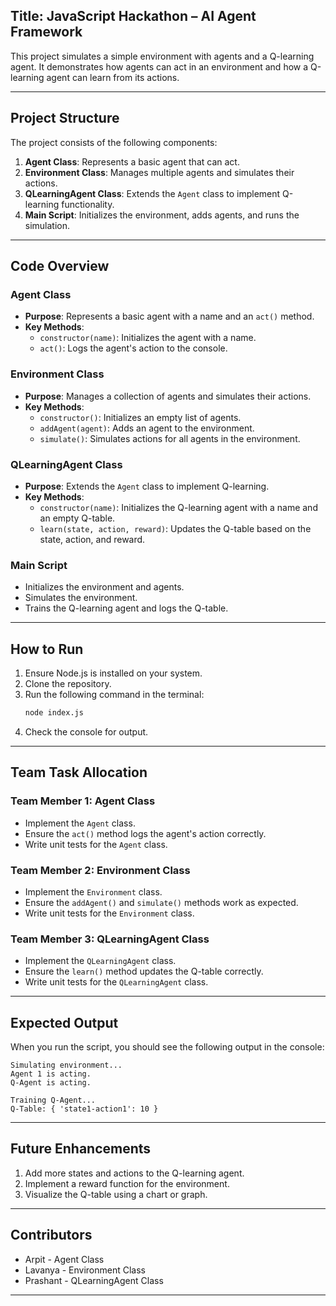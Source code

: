 ## Title: JavaScript Hackathon – AI Agent Framework

This project simulates a simple environment with agents and a Q-learning agent. It demonstrates how agents can act in an environment and how a Q-learning agent can learn from its actions.

---

## **Project Structure**
The project consists of the following components:
1. **Agent Class**: Represents a basic agent that can act.
2. **Environment Class**: Manages multiple agents and simulates their actions.
3. **QLearningAgent Class**: Extends the `Agent` class to implement Q-learning functionality.
4. **Main Script**: Initializes the environment, adds agents, and runs the simulation.

---

## **Code Overview**

### **Agent Class**
- **Purpose**: Represents a basic agent with a name and an `act()` method.
- **Key Methods**:
  - `constructor(name)`: Initializes the agent with a name.
  - `act()`: Logs the agent's action to the console.

### **Environment Class**
- **Purpose**: Manages a collection of agents and simulates their actions.
- **Key Methods**:
  - `constructor()`: Initializes an empty list of agents.
  - `addAgent(agent)`: Adds an agent to the environment.
  - `simulate()`: Simulates actions for all agents in the environment.

### **QLearningAgent Class**
- **Purpose**: Extends the `Agent` class to implement Q-learning.
- **Key Methods**:
  - `constructor(name)`: Initializes the Q-learning agent with a name and an empty Q-table.
  - `learn(state, action, reward)`: Updates the Q-table based on the state, action, and reward.

### **Main Script**
- Initializes the environment and agents.
- Simulates the environment.
- Trains the Q-learning agent and logs the Q-table.

---

## **How to Run**
1. Ensure Node.js is installed on your system.
2. Clone the repository.
3. Run the following command in the terminal:
   ```bash
   node index.js
   ```
4. Check the console for output.

---

## **Team Task Allocation**

### **Team Member 1: Agent Class**
- Implement the `Agent` class.
- Ensure the `act()` method logs the agent's action correctly.
- Write unit tests for the `Agent` class.

### **Team Member 2: Environment Class**
- Implement the `Environment` class.
- Ensure the `addAgent()` and `simulate()` methods work as expected.
- Write unit tests for the `Environment` class.

### **Team Member 3: QLearningAgent Class**
- Implement the `QLearningAgent` class.
- Ensure the `learn()` method updates the Q-table correctly.
- Write unit tests for the `QLearningAgent` class.

---

## **Expected Output**
When you run the script, you should see the following output in the console:
```
Simulating environment...
Agent 1 is acting.
Q-Agent is acting.

Training Q-Agent...
Q-Table: { 'state1-action1': 10 }
```

---

## **Future Enhancements**
1. Add more states and actions to the Q-learning agent.
2. Implement a reward function for the environment.
3. Visualize the Q-table using a chart or graph.

---

## **Contributors**
- Arpit - Agent Class
- Lavanya - Environment Class
- Prashant  - QLearningAgent Class

---
